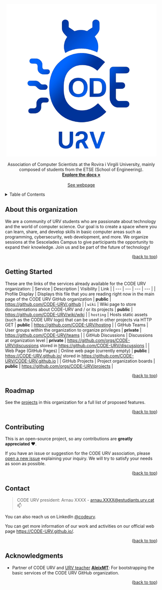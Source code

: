 <a name="readme-top"></a>

<!-- PROJECT LOGO -->
<br />
<div align="center">
  <a href="https://github.com/CODE-URV">
    <img src="https://raw.githubusercontent.com/CODE-URV/hosting/refs/heads/master/assets/code-urv-logo.png" alt="Logo">
  </a>

  <p align="center">
    Association of Computer Scientists at the Rovira i Virgili University, mainly composed of students from the ETSE (School of Engineering).
    <br />
    <a href="https://github.com/CODE-URV/wiki/wiki"><strong>Explore the docs »</strong></a>
    <br />
    <br />
    <a href="https://CODE-URV.github.io/">See webpage</a>
  </p>
</div>



<!-- TABLE OF CONTENTS -->
<details>
  <summary>Table of Contents</summary>
  <ol>
    <li><a href="#about-this-organization">About this organization</a></li>
    <li><a href="#getting-started">Getting Started</a></li>
    <li><a href="#roadmap">Roadmap</a></li>
    <li><a href="#contributing">Contributing</a></li>
    <li><a href="#contact">Contact</a></li>
    <li><a href="#acknowledgments">Acknowledgments</a></li>
  </ol>
</details>



<!-- ABOUT THE PROJECT -->
## About this organization
We are a community of URV students who are passionate about technology and the world of computer science. Our goal is
to create a space where you can learn, share, and develop skills in basic computer areas such as programming, 
cybersecurity, web development, and more. We organize sessions at the Sescelades Campus to give participants the 
opportunity to expand their knowledge. Join us and be part of the future of technology!

<p align="right">(<a href="#readme-top">back to top</a>)</p>


<!-- GETTING STARTED -->
## Getting Started
These are the links of the services already available for the CODE URV organization:
| Service | Description | Visibility | Link |
| --- | --- | --- | --- |
| Profile Display | Displays this file that you are reading right now in the main page of the CODE URV GitHub organization | **public** | https://github.com/CODE-URV/.github |
| `wiki` | Wiki page to store documentations about CODE-URV and / or its projects | **public** | https://github.com/CODE-URV/wiki/wiki |
| `hosting` | Hosts static assets (such as the CODE URV logo) that can be used in other projects via HTTP GET | **public** | https://github.com/CODE-URV/hosting |
| GitHub Teams | User groups within the organization to organize privileges | **private** | https://github.com/CODE-URV/teams |
| GitHub Discussions | Discussions at organization level | **private** | https://github.com/orgs/CODE-URV/discussions stored in https://github.com/CODE-URV/discussions | 
| Web Page (GitHub Pages) | Online web page (currently empty) | **public** | https://CODE-URV.github.io/ stored in https://github.com/CODE-URV/CODE-URV.github.io |
| GitHub Projects | Project organization boards | **public** | https://github.com/orgs/CODE-URV/projects |

<p align="right">(<a href="#readme-top">back to top</a>)</p>



<!-- ROADMAP -->
## Roadmap
See the [projects](https://github.com/orgs/CODE-URV/projects) in this organization for a full list of proposed 
features.

<p align="right">(<a href="#readme-top">back to top</a>)</p>



<!-- CONTRIBUTING -->
## Contributing
This is an open-source project, so any contributions are **greatly appreciated** ❤. 

If you have an issue or suggestion for the CODE URV association, please 
[open a new issue](https://github.com/CODE-URV/.github/issues/new) explaining your inquiry. We will try to satisfy your 
needs as soon as possible. 

<p align="right">(<a href="#readme-top">back to top</a>)</p>



<!-- CONTACT -->
## Contact

>CODE URV president: Arnau XXXX - [arnau.XXXX@estudiants.urv.cat](arnau.XXXX@urv.cat) 📫

You can also reach us on LinkedIn [@codeurv](https://es.linkedin.com/in/codeurv).

You can get more information of our work and activities on our official web page https://CODE-URV.github.io/.

<p align="right">(<a href="#readme-top">back to top</a>)</p>



<!-- ACKNOWLEDGMENTS -->
## Acknowledgments
* Partner of CODE URV and [URV teacher](https://www.urv.cat/html/docencia-per-centre/general-I65230.php) [**AleixMT**](https://github.com/AleixMT): For bootstrapping the basic services 
  of the CODE URV GitHub organization. 

<p align="right">(<a href="#readme-top">back to top</a>)</p>




